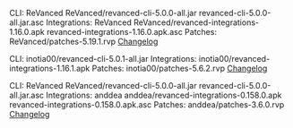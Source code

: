 CLI: ReVanced
ReVanced/revanced-cli-5.0.0-all.jar
revanced-cli-5.0.0-all.jar.asc
Integrations: ReVanced
ReVanced/revanced-integrations-1.16.0.apk
revanced-integrations-1.16.0.apk.asc
Patches: ReVanced/patches-5.19.1.rvp
[Changelog](https://github.com/revanced/revanced-patches/releases/tag/v5.19.1)


CLI: inotia00/revanced-cli-5.0.1-all.jar
Integrations: inotia00/revanced-integrations-1.16.1.apk
Patches: inotia00/patches-5.6.2.rvp
[Changelog](https://github.com/inotia00/revanced-patches/releases/tag/v5.6.2)


CLI: ReVanced
ReVanced/revanced-cli-5.0.0-all.jar
revanced-cli-5.0.0-all.jar.asc
Integrations: anddea
anddea/revanced-integrations-0.158.0.apk
revanced-integrations-0.158.0.apk.asc
Patches: anddea/patches-3.6.0.rvp
[Changelog](https://github.com/anddea/revanced-patches/releases/tag/v3.6.0)
